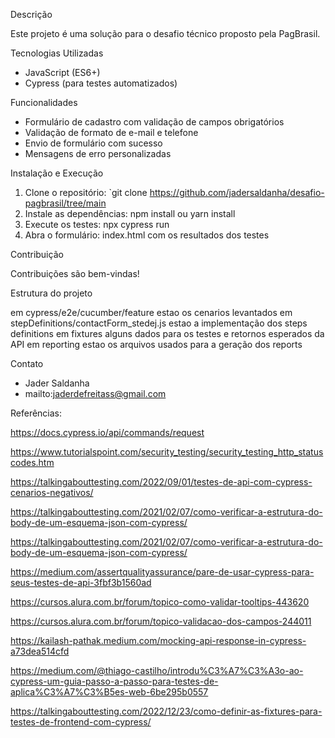 Descrição

Este projeto é uma solução para o desafio técnico proposto pela PagBrasil. 

Tecnologias Utilizadas
- JavaScript (ES6+)
- Cypress (para testes automatizados)

Funcionalidades

- Formulário de cadastro com validação de campos obrigatórios
- Validação de formato de e-mail e telefone
- Envio de formulário com sucesso
- Mensagens de erro personalizadas

Instalação e Execução

1. Clone o repositório: `git clone https://github.com/jadersaldanha/desafio-pagbrasil/tree/main
2. Instale as dependências: npm install ou yarn install
3. Execute os testes: npx cypress run
4. Abra o formulário: index.html com os resultados dos testes

Contribuição

Contribuições são bem-vindas!

Estrutura do projeto

em cypress/e2e/cucumber/feature estao os cenarios levantados
em stepDefinitions/contactForm_stedej.js estao a implementação dos steps definitions
em fixtures alguns dados para os testes e retornos esperados da API
em reporting estao os arquivos usados para a geração dos reports

Contato

- Jader Saldanha
- mailto:jaderdefreitass@gmail.com


Referências:

https://docs.cypress.io/api/commands/request

https://www.tutorialspoint.com/security_testing/security_testing_http_statuscodes.htm

https://talkingabouttesting.com/2022/09/01/testes-de-api-com-cypress-cenarios-negativos/

https://talkingabouttesting.com/2021/02/07/como-verificar-a-estrutura-do-body-de-um-esquema-json-com-cypress/

https://talkingabouttesting.com/2021/02/07/como-verificar-a-estrutura-do-body-de-um-esquema-json-com-cypress/

https://medium.com/assertqualityassurance/pare-de-usar-cypress-para-seus-testes-de-api-3fbf3b1560ad

https://cursos.alura.com.br/forum/topico-como-validar-tooltips-443620

https://cursos.alura.com.br/forum/topico-validacao-dos-campos-244011

https://kailash-pathak.medium.com/mocking-api-response-in-cypress-a73dea514cfd

https://medium.com/@thiago-castilho/introdu%C3%A7%C3%A3o-ao-cypress-um-guia-passo-a-passo-para-testes-de-aplica%C3%A7%C3%B5es-web-6be295b0557

https://talkingabouttesting.com/2022/12/23/como-definir-as-fixtures-para-testes-de-frontend-com-cypress/